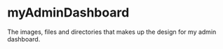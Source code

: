 # myAdminDashboard
The images, files and directories that makes up the design for my admin dashboard.
